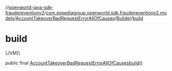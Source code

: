//[openworld-java-sdk-fraudpreventionv2](../../../../index.md)/[com.expediagroup.openworld.sdk.fraudpreventionv2.models](../../index.md)/[AccountTakeoverBadRequestErrorAllOfCauses](../index.md)/[Builder](index.md)/[build](build.md)

# build

[JVM]\

public final [AccountTakeoverBadRequestErrorAllOfCauses](../index.md)[build](build.md)()
